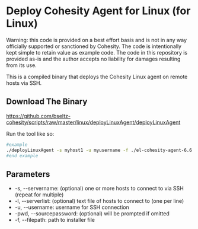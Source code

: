 # Deploy Cohesity Agent for Linux (for Linux)

Warning: this code is provided on a best effort basis and is not in any way officially supported or sanctioned by Cohesity. The code is intentionally kept simple to retain value as example code. The code in this repository is provided as-is and the author accepts no liability for damages resulting from its use.

This is a compiled binary that deploys the Cohesity Linux agent on remote hosts via SSH.

## Download The Binary

<https://github.com/bseltz-cohesity/scripts/raw/master/linux/deployLinuxAgent/deployLinuxAgent>

Run the tool like so:

```bash
#example
./deployLinuxAgent -s myhost1 -u myusername -f ./el-cohesity-agent-6.6.0d_u6-1.x86_64.rpm
#end example
```

## Parameters

* -s, --servername: (optional) one or more hosts to connect to via SSH (repeat for multiple)
* -l, --serverlist: (optional) text file of hosts to connect to (one per line)
* -u, --username: username for SSH connection
* -pwd, --sourcepassword: (optional) will be prompted if omitted
* -f, --filepath: path to installer file
